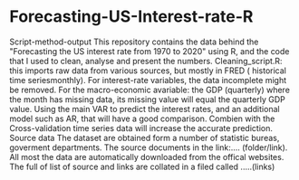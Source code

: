 # Forecasting-US-Interest-rate-R
Script-method-output
This repository contains the data behind the "Forecasting the US interest rate from 1970 to 2020" using R, and the code that I used to clean, analyse and present the numbers.
Cleaning_script.R: this imports raw data from various sources, but mostly in FRED ( historical time seriesmonthly). 
For interest-rate variables, the data incomplete might be removed.
For the macro-economic avariable: the GDP (quarterly) where the month has missing data, its missing value will equal the quarterly GDP value.
Using the main VAR to predict the interest rates, and an additional model such as AR, that will have a good comparison. 
Combien with the Cross-validation time series data will increase the accurate prediction. 
Source data
The dataset are obtained form a number of statistic bureas, goverment departments. The source documents in the link:.... (folder/link). All most the data are automatically downloaded from the offical websites.
The full of list of source and links are collated in a filed called .....(links)
